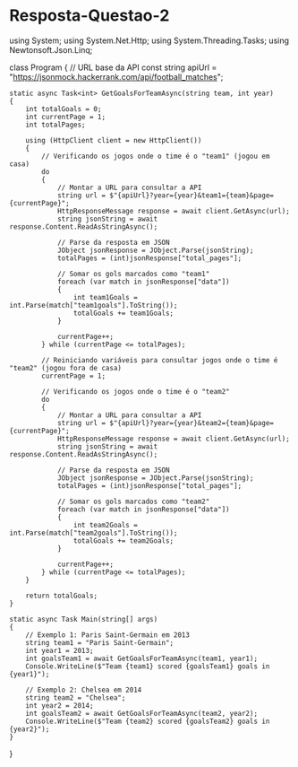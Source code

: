 # Resposta-Questao-2


using System;
using System.Net.Http;
using System.Threading.Tasks;
using Newtonsoft.Json.Linq;

class Program
{
    // URL base da API
    const string apiUrl = "https://jsonmock.hackerrank.com/api/football_matches";

    static async Task<int> GetGoalsForTeamAsync(string team, int year)
    {
        int totalGoals = 0;
        int currentPage = 1;
        int totalPages;

        using (HttpClient client = new HttpClient())
        {
            // Verificando os jogos onde o time é o "team1" (jogou em casa)
            do
            {
                // Montar a URL para consultar a API
                string url = $"{apiUrl}?year={year}&team1={team}&page={currentPage}";
                HttpResponseMessage response = await client.GetAsync(url);
                string jsonString = await response.Content.ReadAsStringAsync();

                // Parse da resposta em JSON
                JObject jsonResponse = JObject.Parse(jsonString);
                totalPages = (int)jsonResponse["total_pages"];
                
                // Somar os gols marcados como "team1"
                foreach (var match in jsonResponse["data"])
                {
                    int team1Goals = int.Parse(match["team1goals"].ToString());
                    totalGoals += team1Goals;
                }

                currentPage++;
            } while (currentPage <= totalPages);

            // Reiniciando variáveis para consultar jogos onde o time é "team2" (jogou fora de casa)
            currentPage = 1;

            // Verificando os jogos onde o time é o "team2"
            do
            {
                // Montar a URL para consultar a API
                string url = $"{apiUrl}?year={year}&team2={team}&page={currentPage}";
                HttpResponseMessage response = await client.GetAsync(url);
                string jsonString = await response.Content.ReadAsStringAsync();

                // Parse da resposta em JSON
                JObject jsonResponse = JObject.Parse(jsonString);
                totalPages = (int)jsonResponse["total_pages"];
                
                // Somar os gols marcados como "team2"
                foreach (var match in jsonResponse["data"])
                {
                    int team2Goals = int.Parse(match["team2goals"].ToString());
                    totalGoals += team2Goals;
                }

                currentPage++;
            } while (currentPage <= totalPages);
        }

        return totalGoals;
    }

    static async Task Main(string[] args)
    {
        // Exemplo 1: Paris Saint-Germain em 2013
        string team1 = "Paris Saint-Germain";
        int year1 = 2013;
        int goalsTeam1 = await GetGoalsForTeamAsync(team1, year1);
        Console.WriteLine($"Team {team1} scored {goalsTeam1} goals in {year1}");

        // Exemplo 2: Chelsea em 2014
        string team2 = "Chelsea";
        int year2 = 2014;
        int goalsTeam2 = await GetGoalsForTeamAsync(team2, year2);
        Console.WriteLine($"Team {team2} scored {goalsTeam2} goals in {year2}");
    }
}


